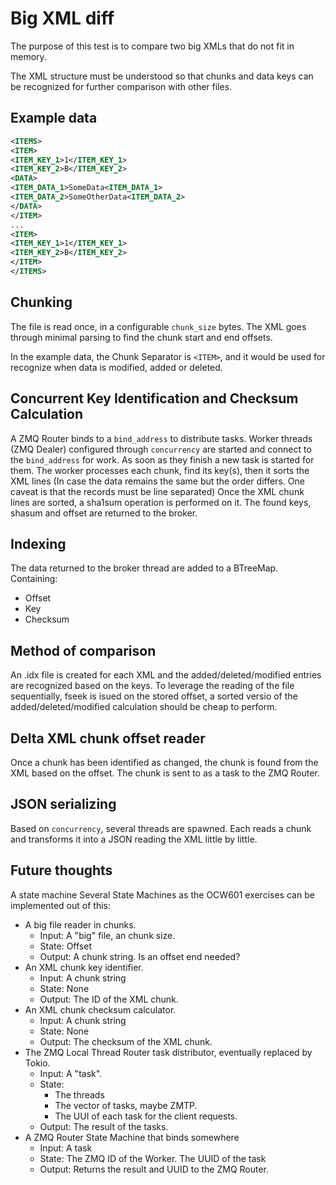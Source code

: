 # Big XML diff
The purpose of this test is to compare two big XMLs that do not fit in memory.

The XML structure must be understood so that chunks and data keys can be
recognized for further comparison with other files.

## Example data
```xml
<ITEMS>
<ITEM>
<ITEM_KEY_1>1</ITEM_KEY_1>
<ITEM_KEY_2>B</ITEM_KEY_2>
<DATA>
<ITEM_DATA_1>SomeData<ITEM_DATA_1>
<ITEM_DATA_2>SomeOtherData<ITEM_DATA_2>
</DATA>
</ITEM>
...
<ITEM>
<ITEM_KEY_1>1</ITEM_KEY_1>
<ITEM_KEY_2>B</ITEM_KEY_2>
</ITEM>
</ITEMS>
```

## Chunking
The file is read once, in a configurable `chunk_size` bytes.
The XML goes through minimal parsing to find the chunk start and end offsets.

In the example data, the Chunk Separator is `<ITEM>`, and it would be used for
recognize when data is modified, added or deleted.

## Concurrent Key Identification and Checksum Calculation
A ZMQ Router binds to a `bind_address` to distribute tasks.
Worker threads (ZMQ Dealer) configured through `concurrency` are started and
connect to the `bind_address` for work. As soon as they finish a new task is
started for them.
The worker processes each chunk, find its key(s), then it sorts the XML lines
(In case the data remains the same but the order differs. One caveat is that
the records must be line separated)
Once the XML chunk lines are sorted, a sha1sum operation is performed on it.
The found keys, shasum and offset are returned to the broker.

## Indexing
The data returned to the broker thread are added to a BTreeMap. Containing:
- Offset
- Key
- Checksum

## Method of comparison
An .idx file is created for each XML and the added/deleted/modified entries
are recognized based on the keys.
To leverage the reading of the file sequentially, fseek is isued on the stored
offset, a sorted versio of the added/deleted/modified calculation should be
cheap to perform.

## Delta XML chunk offset reader
Once a chunk has been identified as changed, the chunk is found from the XML
based on the offset. The chunk is sent to as a task to the ZMQ Router.

## JSON serializing
Based on `concurrency`, several threads are spawned. Each reads a chunk and
transforms it into a JSON reading the XML little by little.

## Future thoughts
A state machine
Several State Machines as the OCW601 exercises can be implemented out of this:
- A big file reader in chunks.
  - Input: A "big" file, an chunk size.
  - State: Offset
  - Output: A chunk string. Is an offset end needed?
- An XML chunk key identifier.
  - Input: A chunk string
  - State: None
  - Output: The ID of the XML chunk.
- An XML chunk checksum calculator.
  - Input: A chunk string
  - State: None
  - Output: The checksum of the XML chunk.
- The ZMQ Local Thread Router task distributor, eventually replaced by Tokio.
  - Input: A "task".
  - State:
    - The threads
    - The vector of tasks, maybe ZMTP.
    - The UUI of each task for the client requests.
  - Output: The result of the tasks.
- A ZMQ Router State Machine that binds somewhere
  - Input: A task
  - State: The ZMQ ID of the Worker. The UUID of the task
  - Output: Returns the result and UUID to the ZMQ Router.
